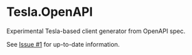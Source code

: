 # Tesla.OpenAPI

Experimental Tesla-based client generator from OpenAPI spec.

See [Issue #1](https://github.com/elixir-tesla/tesla_openapi/issues/1) for up-to-date information.
